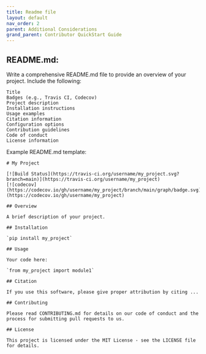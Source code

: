 ```yaml
---
title: Readme file
layout: default
nav_order: 2
parent: Additional Considerations
grand_parent: Contributor QuickStart Guide
---
```


## README.md:

Write a comprehensive README.md file to provide an overview of your project. Include the following:

    Title
    Badges (e.g., Travis CI, Codecov)
    Project description
    Installation instructions
    Usage examples
    Citation information
    Configuration options
    Contribution guidelines
    Code of conduct
    License information

Example README.md template:

```
# My Project

[![Build Status](https://travis-ci.org/username/my_project.svg?branch=main)](https://travis-ci.org/username/my_project)
[![codecov](https://codecov.io/gh/username/my_project/branch/main/graph/badge.svg)](https://codecov.io/gh/username/my_project)

## Overview

A brief description of your project.

## Installation

`pip install my_project`

## Usage

Your code here:

`from my_project import module1`

## Citation

If you use this software, please give proper attribution by citing ...

## Contributing

Please read CONTRIBUTING.md for details on our code of conduct and the process for submitting pull requests to us.

## License

This project is licensed under the MIT License - see the LICENSE file for details.
```
